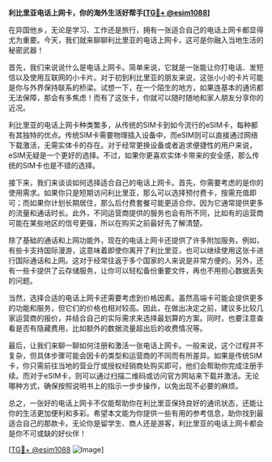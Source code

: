 **利比里亚电话上网卡，你的海外生活好帮手[[TG💪+ @esim1088](https://t.me/s/esim1088)]**

在异国他乡，无论是学习、工作还是旅行，拥有一张适合自己的电话上网卡都显得尤为重要。今天，我们就来聊聊利比里亚的电话上网卡，这可是你融入当地生活的秘密武器！

首先，我们来说说什么是电话上网卡。简单来说，它就是一张能让你打电话、发短信以及使用互联网的小卡片。对于初到利比里亚的朋友来说，这张小小的卡片可能是你与外界保持联系的桥梁。试想一下，在一个陌生的地方，如果连基本的通讯都无法保障，那会有多焦虑！而有了这张卡，你就可以随时随地和家人朋友分享你的近况。

利比里亚的电话上网卡种类繁多，从传统的SIM卡到如今流行的eSIM卡，每种都有其独特的优点。传统SIM卡需要物理插入设备中，而eSIM则可以直接通过网络下载激活，无需实体卡的存在。对于经常更换设备或者追求便捷性的用户来说，eSIM无疑是一个更好的选择。不过，如果你更喜欢实体卡带来的安全感，那么传统的SIM卡也是不错的选择。

接下来，我们来谈谈如何选择适合自己的电话上网卡。首先，你需要考虑的是你的使用需求。如果你只是短期访问利比里亚，那么可以选择预付费卡，按需充值即可；而如果你计划长期居住，那么后付费套餐可能更适合你，因为它通常提供更多的流量和通话时长。此外，不同运营商提供的服务也会有所不同，比如有的运营商可能在某些地区的信号更强，所以在购买之前最好先了解清楚。

除了基础的通话和上网功能外，现在的电话上网卡还提供了许多附加服务。例如，有些卡支持国际漫游，这意味着即使你离开了利比里亚，也可以继续使用这张卡进行国际通话和上网。这对于经常往返于多个国家的人来说是非常方便的。另外，还有一些卡提供了云存储服务，让你可以轻松备份重要文件，再也不用担心数据丢失的问题。

当然，选择合适的电话上网卡还需要考虑到价格因素。虽然高端卡可能会提供更多的功能和服务，但它们的价格也相对较高。因此，在做出决定之前，建议多比较几家运营商的报价，并结合自己的实际需求来选择最划算的方案。同时，也要注意查看是否有隐藏费用，比如额外的数据流量超出后的收费情况等。

最后，让我们来聊一聊如何注册和激活一张电话上网卡。一般来说，这个过程并不复杂，但具体步骤可能会因卡的类型和运营商的不同而有所差异。如果是传统SIM卡，你只需前往当地的营业厅或授权经销商处购买即可，他们会帮助你完成注册手续。而对于eSIM卡，则可以通过扫描二维码或访问官方网站来下载并激活。无论哪种方式，确保按照说明书上的指示一步步操作，以免出现不必要的麻烦。

总之，一张好的电话上网卡不仅能帮助你在利比里亚保持良好的通讯状态，还能让你的生活更加便利和多彩。希望本文能为你提供一些有用的参考信息，助你找到最适合自己的那款卡。无论你是留学生、商人还是游客，利比里亚的电话上网卡都会是你不可或缺的好伙伴！

[[TG💪+ @esim1088](https://t.me/s/esim1088) ![Image](https://i.postimg.cc/4NQfJmqS/Snipaste-2025-05-13-00-14-12.png)]